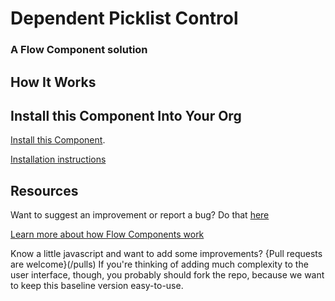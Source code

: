 # Dependent Picklist Control #

### A Flow Component solution  ###


## How It Works ##


## Install this Component Into Your Org ##

[Install this Component](https://sites.google.com/view/flowunofficial/flow-screen-components/dependent-picklist).

[Installation instructions](/flow_screen_components/InstallScreenComponents.md)

## Resources ##

Want to suggest an improvement or report a bug? Do that [here](/issues)

[Learn more about how Flow Components work](/README.md)

Know a little javascript and want to add some improvements? {Pull requests are welcome}(/pulls) If you're thinking of adding much complexity to the user interface, though, you probably should fork the repo, because we want to keep this baseline version easy-to-use.

